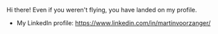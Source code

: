 Hi there! Even if you weren't flying, you have landed on my profile.

* My LinkedIn profile: https://www.linkedin.com/in/martinvoorzanger/

